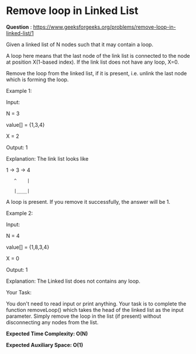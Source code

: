 # Remove loop in Linked List

**Question** : https://www.geeksforgeeks.org/problems/remove-loop-in-linked-list/1

Given a linked list of N nodes such that it may contain a loop.

A loop here means that the last node of the link list is connected to the node at position X(1-based index). If the link list does not have any loop, X=0.

Remove the loop from the linked list, if it is present, i.e. unlink the last node which is forming the loop.

Example 1:

Input:

N = 3

value[] = {1,3,4}

X = 2

Output: 1

Explanation: The link list looks like

1 -> 3 -> 4

       ^    |

       |____|    

A loop is present. If you remove it 
successfully, the answer will be 1. 

Example 2:

Input:

N = 4

value[] = {1,8,3,4}

X = 0

Output: 1

Explanation: The Linked list does not 
contains any loop. 

Your Task:

You don't need to read input or print anything. Your task is to complete the function removeLoop() which takes the head of the linked list as the input parameter. Simply remove the loop in the list (if present) without disconnecting any nodes from the list.

**Expected Time Complexity: O(N)**

**Expected Auxiliary Space: O(1)**
